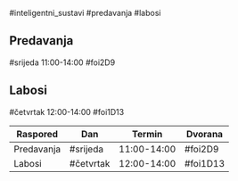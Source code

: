 #inteligentni_sustavi #predavanja #labosi 

## Predavanja
#srijeda 11:00-14:00 #foi2D9 
## Labosi
#četvrtak 12:00-14:00 #foi1D13

| Raspored   | Dan       | Termin      | Dvorana  |
| ---------- | --------- | ----------- | -------- |
| Predavanja | #srijeda  | 11:00-14:00 | #foi2D9  |
| Labosi     | #četvrtak | 12:00-14:00 | #foi1D13 | 
